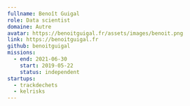 ```yaml
---
fullname: Benoît Guigal
role: Data scientist
domaine: Autre
avatar: https://benoitguigal.fr/assets/images/benoit.png
link: https://benoitguigal.fr
github: benoitguigal
missions:
  - end: 2021-06-30 
    start: 2019-05-22
    status: independent
startups:
  - trackdechets
  - kelrisks
---
```

